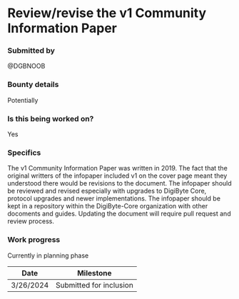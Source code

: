 # Review/revise the v1 Community Information Paper

### Submitted by
@DGBNOOB

### Bounty details
Potentially

### Is this being worked on?
Yes

### Specifics
The v1 Community Information Paper was written in 2019. The fact that the original writters of the infopaper included v1 on the cover page meant they understood there would be revisions to the document. The infopaper should be reviewed and revised especially with upgrades to DigiByte Core, protocol upgrades and newer implementations. The infopaper should be kept in a repository within the DigiByte-Core organization with other docoments and guides. Updating the document will require pull request and review process.  

### Work progress
Currently in planning phase

| Date | Milestone |
| --- | --- |
| 3/26/2024 | Submitted for inclusion | 
